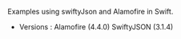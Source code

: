 
Examples using swiftyJson and Alamofire in Swift.
- Versions : 
  Alamofire (4.4.0)
  SwiftyJSON (3.1.4)

